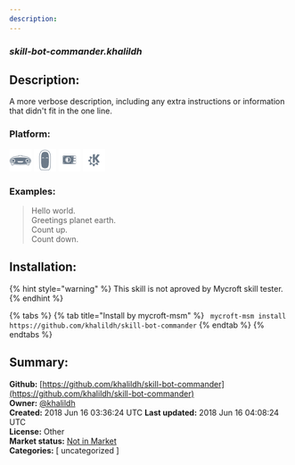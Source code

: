 ```yaml
---
description: 
---
```


### _skill-bot-commander.khalildh_  
## Description:  
A more verbose description, including any extra instructions or
information that didn't fit in the one line.  
  
  
### Platform:  
 ![Mark I](../.gitbook/assets/mark-1-icon.png)  ![Mark II](../.gitbook/assets/mark-2-icon.png)  ![Picroft](../.gitbook/assets/picroft-icon.png)  ![plasmoid](../.gitbook/assets/kde.png)   
### Examples:  
> Hello world.  
> Greetings planet earth.  
> Count up.  
> Count down.  
  
## Installation:  
{% hint style="warning" %}
This skill is not aproved by Mycroft skill tester.
{% endhint %}
    
{% tabs %}
{% tab title="Install by mycroft-msm" %}
``` mycroft-msm install https://github.com/khalildh/skill-bot-commander```
{% endtab %}
  {% endtabs %}
    
## Summary:  
**Github:** [https://github.com/khalildh/skill-bot-commander](https://github.com/khalildh/skill-bot-commander)  
**Owner:** [@khalildh](https://github.com/khalildh)  
**Created:** 2018 Jun 16 03:36:24 UTC  **Last updated:** 2018 Jun 16 04:08:24 UTC  
**License:** Other  
**Market status:** [Not in Market](https://market.mycroft.ai/skill/)  
**Categories:** [ uncategorized ]   
